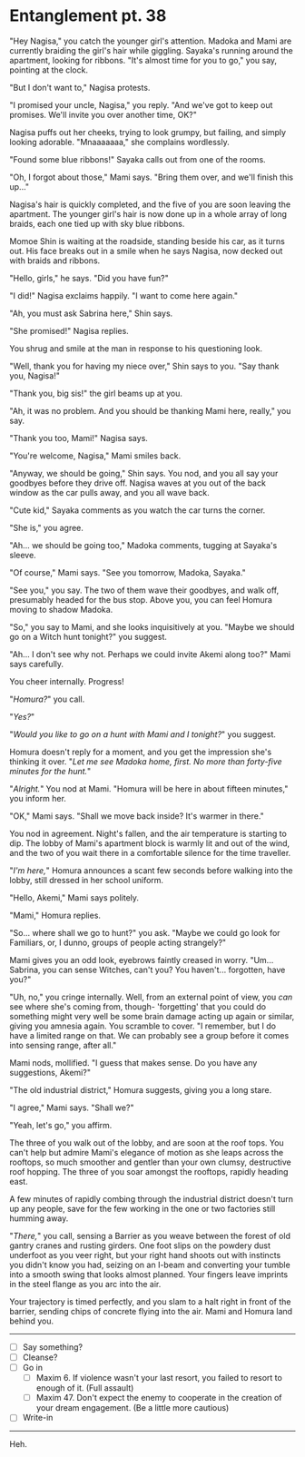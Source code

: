 # Entanglement pt. 38

"Hey Nagisa," you catch the younger girl's attention. Madoka and Mami are currently braiding the girl's hair while giggling. Sayaka's running around the apartment, looking for ribbons. "It's almost time for you to go," you say, pointing at the clock.

"But I don't want to," Nagisa protests.

"I promised your uncle, Nagisa," you reply. "And we've got to keep out promises. We'll invite you over another time, OK?"

Nagisa puffs out her cheeks, trying to look grumpy, but failing, and simply looking adorable. "Mnaaaaaaa," she complains wordlessly.

"Found some blue ribbons!" Sayaka calls out from one of the rooms.

"Oh, I forgot about those," Mami says. "Bring them over, and we'll finish this up..."

Nagisa's hair is quickly completed, and the five of you are soon leaving the apartment. The younger girl's hair is now done up in a whole array of long braids, each one tied up with sky blue ribbons.

Momoe Shin is waiting at the roadside, standing beside his car, as it turns out. His face breaks out in a smile when he says Nagisa, now decked out with braids and ribbons.

"Hello, girls," he says. "Did you have fun?"

"I did!" Nagisa exclaims happily. "I want to come here again."

"Ah, you must ask Sabrina here," Shin says.

"She promised!" Nagisa replies.

You shrug and smile at the man in response to his questioning look.

"Well, thank you for having my niece over," Shin says to you. "Say thank you, Nagisa!"

"Thank you, big sis!" the girl beams up at you.

"Ah, it was no problem. And you should be thanking Mami here, really," you say.

"Thank you too, Mami!" Nagisa says.

"You're welcome, Nagisa," Mami smiles back.

"Anyway, we should be going," Shin says. You nod, and you all say your goodbyes before they drive off. Nagisa waves at you out of the back window as the car pulls away, and you all wave back.

"Cute kid," Sayaka comments as you watch the car turns the corner.

"She is," you agree.

"Ah... we should be going too," Madoka comments, tugging at Sayaka's sleeve.

"Of course," Mami says. "See you tomorrow, Madoka, Sayaka."

"See you," you say. The two of them wave their goodbyes, and walk off, presumably headed for the bus stop. Above you, you can feel Homura moving to shadow Madoka.

"So," you say to Mami, and she looks inquisitively at you. "Maybe we should go on a Witch hunt tonight?" you suggest.

"Ah... I don't see why not. Perhaps we could invite Akemi along too?" Mami says carefully.

You cheer internally. Progress!

"*Homura?*" you call.

"*Yes?*"

"*Would you like to go on a hunt with Mami and I tonight?*" you suggest.

Homura doesn't reply for a moment, and you get the impression she's thinking it over. "*Let me see Madoka home, first. No more than forty-five minutes for the hunt.*"

"*Alright.*" You nod at Mami. "Homura will be here in about fifteen minutes," you inform her.

"OK," Mami says. "Shall we move back inside? It's warmer in there."

You nod in agreement. Night's fallen, and the air temperature is starting to dip. The lobby of Mami's apartment block is warmly lit and out of the wind, and the two of you wait there in a comfortable silence for the time traveller.

"*I'm here,*" Homura announces a scant few seconds before walking into the lobby, still dressed in her school uniform.

"Hello, Akemi," Mami says politely.

"Mami," Homura replies.

"So... where shall we go to hunt?" you ask. "Maybe we could go look for Familiars, or, I dunno, groups of people acting strangely?"

Mami gives you an odd look, eyebrows faintly creased in worry. "Um... Sabrina, you can sense Witches, can't you? You haven't... forgotten, have you?"

"Uh, no," you cringe internally. Well, from an external point of view, you *can* see where she's coming from, though- 'forgetting' that you could do something might very well be some brain damage acting up again or similar, giving you amnesia again. You scramble to cover. "I remember, but I do have a limited range on that. We can probably see a group before it comes into sensing range, after all."

Mami nods, mollified. "I guess that makes sense. Do you have any suggestions, Akemi?"

"The old industrial district," Homura suggests, giving you a long stare.

"I agree," Mami says. "Shall we?"

"Yeah, let's go," you affirm.

The three of you walk out of the lobby, and are soon at the roof tops. You can't help but admire Mami's elegance of motion as she leaps across the rooftops, so much smoother and gentler than your own clumsy, destructive roof hopping. The three of you soar amongst the rooftops, rapidly heading east.

A few minutes of rapidly combing through the industrial district doesn't turn up any people, save for the few working in the one or two factories still humming away.

"*There,*" you call, sensing a Barrier as you weave between the forest of old gantry cranes and rusting girders. One foot slips on the powdery dust underfoot as you veer right, but your right hand shoots out with instincts you didn't know you had, seizing on an I-beam and converting your tumble into a smooth swing that looks almost planned. Your fingers leave imprints in the steel flange as you arc into the air.

Your trajectory is timed perfectly, and you slam to a halt right in front of the barrier, sending chips of concrete flying into the air. Mami and Homura land behind you.

---

- [ ] Say something?
- [ ] Cleanse?
- [ ] Go in
  - [ ] Maxim 6. If violence wasn't your last resort, you failed to resort to enough of it. (Full assault)
  - [ ] Maxim 47. Don't expect the enemy to cooperate in the creation of your dream engagement. (Be a little more cautious)
- [ ] Write-in

---

Heh.
